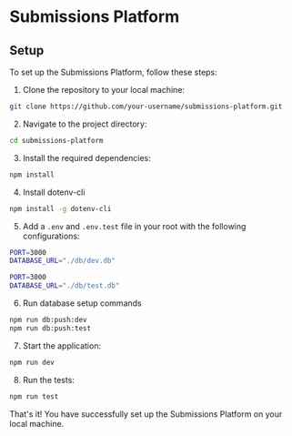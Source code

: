 # Submissions Platform

## Setup

To set up the Submissions Platform, follow these steps:

1. Clone the repository to your local machine:

```bash
git clone https://github.com/your-username/submissions-platform.git
```

2. Navigate to the project directory:

```bash
cd submissions-platform
```

3. Install the required dependencies:

```bash
npm install
```

4. Install dotenv-cli

```bash
npm install -g dotenv-cli
```

5. Add a `.env` and `.env.test` file in your root with the following configurations:

```bash
PORT=3000
DATABASE_URL="./db/dev.db"
```

```bash
PORT=3000
DATABASE_URL="./db/test.db"
```

6. Run database setup commands

```bash
npm run db:push:dev
npm run db:push:test
```

7. Start the application:

```bash
npm run dev
```

8. Run the tests:

```bash
npm run test
```

That's it! You have successfully set up the Submissions Platform on your local machine.
